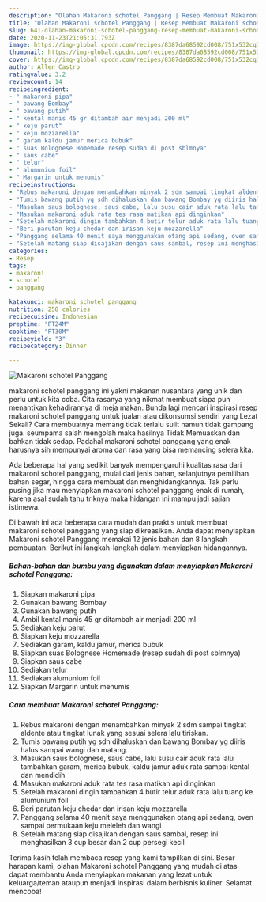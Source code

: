 ```yaml
---
description: "Olahan Makaroni schotel Panggang | Resep Membuat Makaroni schotel Panggang Yang Enak dan Simpel"
title: "Olahan Makaroni schotel Panggang | Resep Membuat Makaroni schotel Panggang Yang Enak dan Simpel"
slug: 641-olahan-makaroni-schotel-panggang-resep-membuat-makaroni-schotel-panggang-yang-enak-dan-simpel
date: 2020-11-23T21:05:31.793Z
image: https://img-global.cpcdn.com/recipes/8387da68592cd008/751x532cq70/makaroni-schotel-panggang-foto-resep-utama.jpg
thumbnail: https://img-global.cpcdn.com/recipes/8387da68592cd008/751x532cq70/makaroni-schotel-panggang-foto-resep-utama.jpg
cover: https://img-global.cpcdn.com/recipes/8387da68592cd008/751x532cq70/makaroni-schotel-panggang-foto-resep-utama.jpg
author: Allen Castro
ratingvalue: 3.2
reviewcount: 14
recipeingredient:
- " makaroni pipa"
- " bawang Bombay"
- " bawang putih"
- " kental manis 45 gr ditambah air menjadi 200 ml"
- " keju parut"
- " keju mozzarella"
- " garam kaldu jamur merica bubuk"
- " suas Bolognese Homemade resep sudah di post sblmnya"
- " saus cabe"
- " telur"
- " alumunium foil"
- " Margarin untuk menumis"
recipeinstructions:
- "Rebus makaroni dengan menambahkan minyak 2 sdm sampai tingkat aldente atau tingkat lunak yang sesuai selera lalu tiriskan."
- "Tumis bawang putih yg sdh dihaluskan dan bawang Bombay yg diiris halus sampai wangi dan matang."
- "Masukan saus bolognese, saus cabe, lalu susu cair aduk rata lalu tambahkan garam, merica bubuk, kaldu jamur aduk rata sampai kental dan mendidih"
- "Masukan makaroni aduk rata tes rasa matikan api dinginkan"
- "Setelah makaroni dingin tambahkan 4 butir telur aduk rata lalu tuang ke alumunium foil"
- "Beri parutan keju chedar dan irisan keju mozzarella"
- "Panggang selama 40 menit saya menggunakan otang api sedang, oven sampai permukaan keju meleleh dan wangi"
- "Setelah matang siap disajikan dengan saus sambal, resep ini menghasilkan 3 cup besar dan 2 cup persegi kecil"
categories:
- Resep
tags:
- makaroni
- schotel
- panggang

katakunci: makaroni schotel panggang 
nutrition: 258 calories
recipecuisine: Indonesian
preptime: "PT24M"
cooktime: "PT30M"
recipeyield: "3"
recipecategory: Dinner

---
```



![Makaroni schotel Panggang](https://img-global.cpcdn.com/recipes/8387da68592cd008/751x532cq70/makaroni-schotel-panggang-foto-resep-utama.jpg)


makaroni schotel panggang ini yakni makanan nusantara yang unik dan perlu untuk kita coba. Cita rasanya yang nikmat membuat siapa pun menantikan kehadirannya di meja makan.
Bunda lagi mencari inspirasi resep makaroni schotel panggang untuk jualan atau dikonsumsi sendiri yang Lezat Sekali? Cara membuatnya memang tidak terlalu sulit namun tidak gampang juga. seumpama salah mengolah maka hasilnya Tidak Memuaskan dan bahkan tidak sedap. Padahal makaroni schotel panggang yang enak harusnya sih mempunyai aroma dan rasa yang bisa memancing selera kita.

Ada beberapa hal yang sedikit banyak mempengaruhi kualitas rasa dari makaroni schotel panggang, mulai dari jenis bahan, selanjutnya pemilihan bahan segar, hingga cara membuat dan menghidangkannya. Tak perlu pusing jika mau menyiapkan makaroni schotel panggang enak di rumah, karena asal sudah tahu triknya maka hidangan ini mampu jadi sajian istimewa.




Di bawah ini ada beberapa cara mudah dan praktis untuk membuat makaroni schotel panggang yang siap dikreasikan. Anda dapat menyiapkan Makaroni schotel Panggang memakai 12 jenis bahan dan 8 langkah pembuatan. Berikut ini langkah-langkah dalam menyiapkan hidangannya.

<!--inarticleads1-->

##### Bahan-bahan dan bumbu yang digunakan dalam menyiapkan Makaroni schotel Panggang:

1. Siapkan  makaroni pipa
1. Gunakan  bawang Bombay
1. Gunakan  bawang putih
1. Ambil  kental manis 45 gr ditambah air menjadi 200 ml
1. Sediakan  keju parut
1. Siapkan  keju mozzarella
1. Sediakan  garam, kaldu jamur, merica bubuk
1. Siapkan  suas Bolognese Homemade (resep sudah di post sblmnya)
1. Siapkan  saus cabe
1. Sediakan  telur
1. Sediakan  alumunium foil
1. Siapkan  Margarin untuk menumis




<!--inarticleads2-->

##### Cara membuat Makaroni schotel Panggang:

1. Rebus makaroni dengan menambahkan minyak 2 sdm sampai tingkat aldente atau tingkat lunak yang sesuai selera lalu tiriskan.
1. Tumis bawang putih yg sdh dihaluskan dan bawang Bombay yg diiris halus sampai wangi dan matang.
1. Masukan saus bolognese, saus cabe, lalu susu cair aduk rata lalu tambahkan garam, merica bubuk, kaldu jamur aduk rata sampai kental dan mendidih
1. Masukan makaroni aduk rata tes rasa matikan api dinginkan
1. Setelah makaroni dingin tambahkan 4 butir telur aduk rata lalu tuang ke alumunium foil
1. Beri parutan keju chedar dan irisan keju mozzarella
1. Panggang selama 40 menit saya menggunakan otang api sedang, oven sampai permukaan keju meleleh dan wangi
1. Setelah matang siap disajikan dengan saus sambal, resep ini menghasilkan 3 cup besar dan 2 cup persegi kecil




Terima kasih telah membaca resep yang kami tampilkan di sini. Besar harapan kami, olahan Makaroni schotel Panggang yang mudah di atas dapat membantu Anda menyiapkan makanan yang lezat untuk keluarga/teman ataupun menjadi inspirasi dalam berbisnis kuliner. Selamat mencoba!
